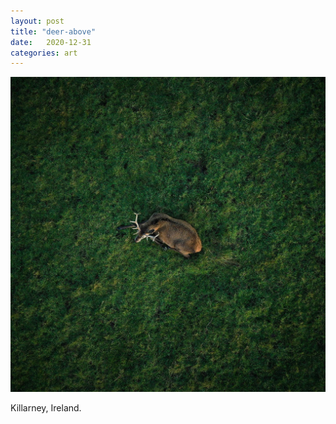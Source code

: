 ```yaml
---
layout: post
title: "deer-above"
date:   2020-12-31
categories: art
---
```


![deer-above](/img/arts/deer-above.jpg)

<span class='image-details'>
Killarney, Ireland.
</span>

